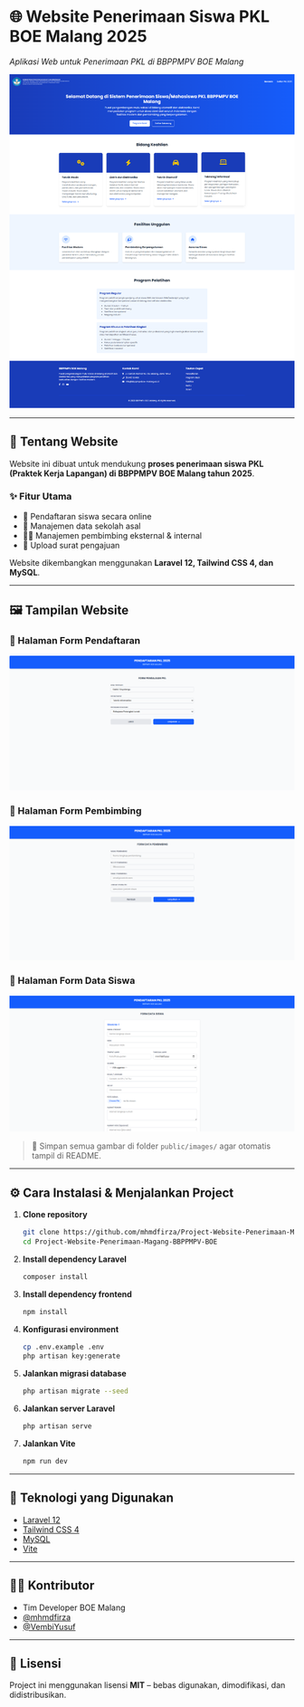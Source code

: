 # 🌐 Website Penerimaan Siswa PKL BOE Malang 2025
*Aplikasi Web untuk Penerimaan PKL di BBPPMPV BOE Malang*

![Banner Website](assets/images/penerimaan-web.png)

---

## 📝 Tentang Website
Website ini dibuat untuk mendukung **proses penerimaan siswa PKL (Praktek Kerja Lapangan) di BBPPMPV BOE Malang tahun 2025**.  

### ✨ Fitur Utama
- 📝 Pendaftaran siswa secara online  
- 🏫 Manajemen data sekolah asal  
- 👨‍🏫 Manajemen pembimbing eksternal & internal  
- 📂 Upload surat pengajuan  

Website dikembangkan menggunakan **Laravel 12, Tailwind CSS 4, dan MySQL**.

---

## 🖼️ Tampilan Website

### 🔹 Halaman Form Pendaftaran
![Form Pendaftaran](assets/images/form-pendaftaran.png)

### 🔹 Halaman Form Pembimbing
![Dashboard Admin](assets/images/form-pembimbing.png)

### 🔹 Halaman Form Data Siswa
![Detail Pengajuan](assets/images/form-datasiswa.png)

> 📌 Simpan semua gambar di folder `public/images/` agar otomatis tampil di README.

---

## ⚙️ Cara Instalasi & Menjalankan Project

1. **Clone repository**
   ```bash
   git clone https://github.com/mhmdfirza/Project-Website-Penerimaan-Magang-BBPPMPV-BOE.git
   cd Project-Website-Penerimaan-Magang-BBPPMPV-BOE
   ```

2. **Install dependency Laravel**
   ```bash
   composer install
   ```

3. **Install dependency frontend**
   ```bash
   npm install
   ```

4. **Konfigurasi environment**
   ```bash
   cp .env.example .env
   php artisan key:generate
   ```

5. **Jalankan migrasi database**
   ```bash
   php artisan migrate --seed
   ```

6. **Jalankan server Laravel**
   ```bash
   php artisan serve
   ```

7. **Jalankan Vite**
   ```bash
   npm run dev
   ```

---

## 📌 Teknologi yang Digunakan

* [Laravel 12](https://laravel.com/)
* [Tailwind CSS 4](https://tailwindcss.com/)
* [MySQL](https://www.mysql.com/)
* [Vite](https://vitejs.dev/)

---

## 👨‍💻 Kontributor

* Tim Developer BOE Malang
* [@mhmdfirza](https://github.com/mhmdfirza)
* [@VembiYusuf](https://github.com/VembiYusuf)

---

## 📜 Lisensi

Project ini menggunakan lisensi **MIT** – bebas digunakan, dimodifikasi, dan didistribusikan.
